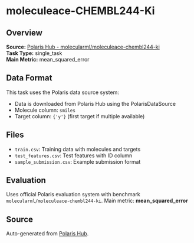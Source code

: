 # moleculeace-CHEMBL244-Ki

## Overview



**Source:** [Polaris Hub - molecularml/moleculeace-chembl244-ki](https://polarishub.io)  
**Task Type:** single_task  
**Main Metric:** mean_squared_error

## Data Format

This task uses the Polaris data source system:
- Data is downloaded from Polaris Hub using the PolarisDataSource
- Molecule column: `smiles`
- Target column: `{'y'}` (first target if multiple available)

## Files

- `train.csv`: Training data with molecules and targets
- `test_features.csv`: Test features with ID column
- `sample_submission.csv`: Example submission format

## Evaluation

Uses official Polaris evaluation system with benchmark `molecularml/moleculeace-chembl244-ki`.
Main metric: **mean_squared_error**

## Source

Auto-generated from [Polaris Hub](https://polarishub.io/).
